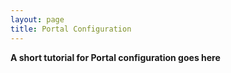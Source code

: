 ```yaml
---
layout: page
title: Portal Configuration
---
```


**A short tutorial for Portal configuration goes here**